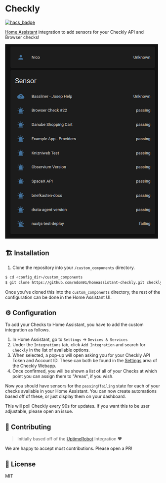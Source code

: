 # Checkly

[![hacs_badge](https://img.shields.io/badge/HACS-Default-41BDF5.svg)](https://github.com/hacs/integration)

[Home Assistant](https://www.home-assistant.io/) integration to add sensors for your Checkly API and Browser checks!

![Screenshot](screenshot.png)

## 🏗 Installation

1. Clone the repository into your `/custom_components` directory.

```bash
$ cd <config_dir>/custom_components
$ git clone https://github.com/ndom91/homeassistant-checkly.git checkly
```

Once you've cloned this into the `custom_components` directory, the rest of the configuration can be done in the Home Assistant UI.

## ⚙ Configuration

To add your Checks to Home Assistant, you have to add the custom integration as follows.

1. In Home Assistant, go to `Settings` -> `Devices & Services`
2. Under the `Integrations` tab, click `Add Integration` and search for `Checkly` in the list of available options.
3. When selected, a pop-up will open asking you for your Checkly API Token and Account ID. These can both be found in the [Settings](https://app.checklyhq.com/settings/account/general) area of the Checkly Webapp.
4. Once confirmed, you will be shown a list of all of your Checks at which point you can assign them to "Areas", if you wish.

Now you should have sensors for the `passing`/`failing` state for each of your checks available in your Home Assistant. You can now create automations based off of these, or just display them on your dashboard. 

This will poll Checkly every 90s for updates. If you want this to be user adjustable, please open an issue. 

## 👷 Contributing

> Initially based off of the [UptimeRobot](https://github.com/home-assistant/core/tree/dev/homeassistant/components/uptimerobot) Integration ❤️

We are happy to accept most contributions. Please open a PR!

## 📝 License

MIT

